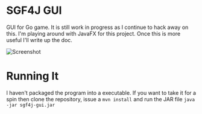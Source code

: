 SGF4J GUI
=========

GUI for Go game. It is still work in progress as I continue to hack away on this. I'm playing around with JavaFX for this project. Once this is more useful I'll write up the doc.

![Screenshot](https://raw.githubusercontent.com/toomasr/sgf4j-gui/master/src/main/resources/screenshot-001.png)

Running It
==========

I haven't packaged the program into a executable. If you want to take it for a spin then clone the repository, issue a `mvn install` and run the JAR file `java -jar sgf4j-gui.jar`
